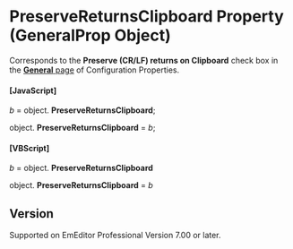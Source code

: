 # PreserveReturnsClipboard Property (GeneralProp Object)

Corresponds to the **Preserve (CR/LF) returns on Clipboard** check box in the
[**General** page](../../dlg/properties/general/index) of Configuration Properties.

#### \[JavaScript\]

_b_ =
object. **PreserveReturnsClipboard**;

object. **PreserveReturnsClipboard** = _b_;

#### \[VBScript\]

_b_ =
object. **PreserveReturnsClipboard**

object. **PreserveReturnsClipboard** = _b_

## Version

Supported on EmEditor Professional Version 7.00 or later.
